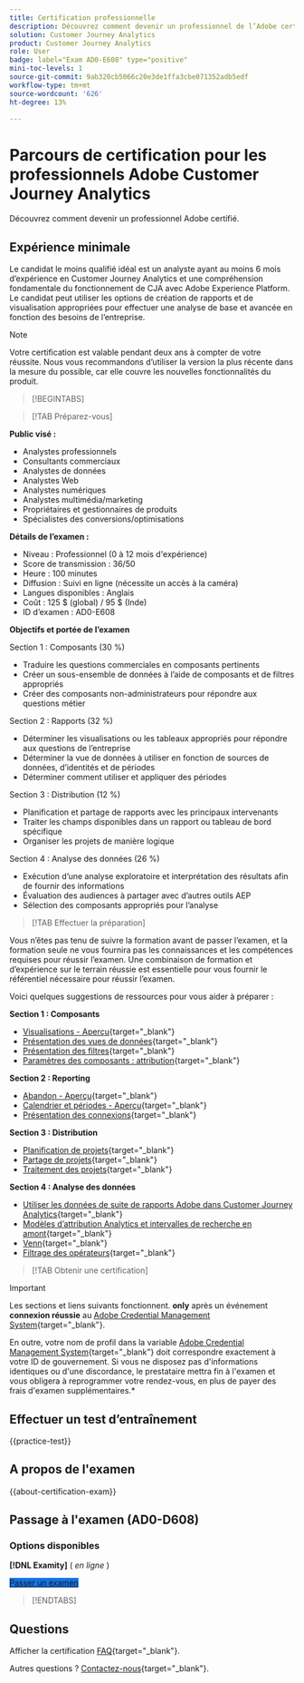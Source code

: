 ```yaml
---
title: Certification professionnelle
description: Découvrez comment devenir un professionnel de l’Adobe certifié dans [!DNL Customer Journey Analytics]
solution: Customer Journey Analytics
product: Customer Journey Analytics
role: User
badge: label="Exam AD0-E608" type="positive"
mini-toc-levels: 1
source-git-commit: 9ab320cb5066c20e3de1ffa3cbe071352adb5edf
workflow-type: tm+mt
source-wordcount: '626'
ht-degree: 13%

---
```


# Parcours de certification pour les professionnels Adobe Customer Journey Analytics

Découvrez comment devenir un professionnel Adobe certifié.

## Expérience minimale

Le candidat le moins qualifié idéal est un analyste ayant au moins 6 mois d’expérience en Customer Journey Analytics et une compréhension fondamentale du fonctionnement de CJA avec Adobe Experience Platform. Le candidat peut utiliser les options de création de rapports et de visualisation appropriées pour effectuer une analyse de base et avancée en fonction des besoins de l’entreprise.

>[!NOTE]
>
>Votre certification est valable pendant deux ans à compter de votre réussite. Nous vous recommandons d’utiliser la version la plus récente dans la mesure du possible, car elle couvre les nouvelles fonctionnalités du produit.

>[!BEGINTABS]

>[!TAB Préparez-vous]

**Public visé :**

* Analystes professionnels
* Consultants commerciaux
* Analystes de données
* Analystes Web
* Analystes numériques
* Analystes multimédia/marketing
* Propriétaires et gestionnaires de produits
* Spécialistes des conversions/optimisations

**Détails de l’examen :**

* Niveau : Professionnel (0 à 12 mois d&#39;expérience)
* Score de transmission : 36/50
* Heure : 100 minutes
* Diffusion : Suivi en ligne (nécessite un accès à la caméra)
* Langues disponibles : Anglais
* Coût : 125 $ (global) / 95 $ (Inde)
* ID d’examen : AD0-E608

**Objectifs et portée de l’examen**

Section 1 : Composants (30 %)

* Traduire les questions commerciales en composants pertinents
* Créer un sous-ensemble de données à l’aide de composants et de filtres appropriés
* Créer des composants non-administrateurs pour répondre aux questions métier

Section 2 : Rapports (32 %)

* Déterminer les visualisations ou les tableaux appropriés pour répondre aux questions de l’entreprise
* Déterminer la vue de données à utiliser en fonction de sources de données, d’identités et de périodes
* Déterminer comment utiliser et appliquer des périodes

Section 3 : Distribution (12 %)

* Planification et partage de rapports avec les principaux intervenants
* Traiter les champs disponibles dans un rapport ou tableau de bord spécifique
* Organiser les projets de manière logique

Section 4 : Analyse des données (26 %)

* Exécution d’une analyse exploratoire et interprétation des résultats afin de fournir des informations
* Évaluation des audiences à partager avec d’autres outils AEP
* Sélection des composants appropriés pour l’analyse

>[!TAB Effectuer la préparation]

Vous n’êtes pas tenu de suivre la formation avant de passer l’examen, et la formation seule ne vous fournira pas les connaissances et les compétences requises pour réussir l’examen. Une combinaison de formation et d’expérience sur le terrain réussie est essentielle pour vous fournir le référentiel nécessaire pour réussir l’examen.

Voici quelques suggestions de ressources pour vous aider à préparer :

**Section 1 : Composants**

* [Visualisations - Aperçu](https://experienceleague.adobe.com/docs/analytics-platform/using/cja-workspace/visualizations/freeform-analysis-visualizations.html){target="_blank"}
* [Présentation des vues de données](https://experienceleague.adobe.com/docs/analytics-platform/using/cja-dataviews/data-views.html?lang=fr){target="_blank"}
* [Présentation des filtres](https://experienceleague.adobe.com/docs/analytics-platform/using/cja-components/cja-filters/filters-overview.html?lang=fr){target="_blank"}
* [Paramètres des composants : attribution](https://experienceleague.adobe.com/docs/analytics-platform/using/cja-dataviews/component-settings/attribution.html){target="_blank"}

**Section 2 : Reporting**

* [Abandon - Aperçu](https://experienceleague.adobe.com/docs/analytics-platform/using/cja-workspace/visualizations/fallout/fallout-flow.html){target="_blank"}
* [Calendrier et périodes - Aperçu](https://experienceleague.adobe.com/docs/analytics-platform/using/cja-components/cja-date-ranges/calendar.html){target="_blank"}
* [Présentation des connexions](https://experienceleague.adobe.com/docs/analytics-platform/using/cja-connections/overview.html?lang=fr){target="_blank"}

**Section 3 : Distribution**

* [Planification de projets](https://experienceleague.adobe.com/docs/analytics-platform/using/cja-workspace/curate-share/t-schedule-report.html?lang=fr){target="_blank"}
* [Partage de projets](https://experienceleague.adobe.com/docs/analytics-platform/using/cja-workspace/curate-share/share-projects.html?lang=fr){target="_blank"}
* [Traitement des projets](https://experienceleague.adobe.com/docs/analytics-platform/using/cja-workspace/curate-share/curate.html){target="_blank"}

**Section 4 : Analyse des données**

* [Utiliser les données de suite de rapports Adobe dans Customer Journey Analytics](https://experienceleague.adobe.com/docs/analytics-platform/using/compare-aa-cja/cja-aa-comparison/aa-data-in-cja.html){target="_blank"}
* [Modèles d’attribution Analytics et intervalles de recherche en amont](https://experienceleague.adobe.com/docs/analytics/analyze/analysis-workspace/attribution/models.html?lang=en%22%3ehttps://experienceleague.adobe.com/docs/analytics/analyze/analysis-workspace/attribution/models.html){target="_blank"}
* [Venn](https://experienceleague.adobe.com/docs/analytics/analyze/analysis-workspace/visualizations/venn.html?lang=fr){target="_blank"}
* [Filtrage des opérateurs](https://experienceleague.adobe.com/docs/analytics-platform/using/cja-components/cja-filters/operators.html){target="_blank"}

>[!TAB Obtenir une certification]

>[!IMPORTANT]
>
>Les sections et liens suivants fonctionnent. **only**  après un événement **connexion réussie** au [Adobe Credential Management System](https://www.certmetrics.com/adobe){target="_blank"}.
>
>En outre, votre nom de profil dans la variable [Adobe Credential Management System](https://www.certmetrics.com/adobe){target="_blank"} doit correspondre exactement à votre ID de gouvernement. Si vous ne disposez pas d&#39;informations identiques ou d&#39;une discordance, le prestataire mettra fin à l&#39;examen et vous obligera à reprogrammer votre rendez-vous, en plus de payer des frais d&#39;examen supplémentaires.*


## Effectuer un test d’entraînement

{{practice-test}}

## A propos de l&#39;examen

{{about-certification-exam}}

## Passage à l&#39;examen (AD0-D608)

### Options disponibles

**[!DNL Examity]** ( *en ligne* )

<a href="https://www.certmetrics.com/adobe/candidate/examity_sso.aspx?eid=AD0-D608" target="_blank" class="spectrum-Button spectrum-Button--fill spectrum-Button--accent spectrum-Button--sizeM is-margin-bottom-big-big at-element-click-tracking" style="background-color:#1473E6">

<span class="spectrum-Button-label has-no-wrap">
   Passer un examen
</span>
</a>

>[!ENDTABS]

## Questions

Afficher la certification [FAQ](https://experienceleague.adobe.com/docs/certification/certification/faq.html){target="_blank"}.

Autres questions ? [Contactez-nous](mailto:certif@adobe.com){target="_blank"}.

